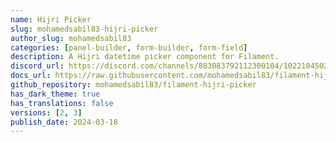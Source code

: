 ```yaml
---
name: Hijri Picker
slug: mohamedsabil83-hijri-picker
author_slug: mohamedsabil83
categories: [panel-builder, form-builder, form-field]
description: A Hijri datetime picker component for Filament.
discord_url: https://discord.com/channels/883083792112300104/1022104502750416906
docs_url: https://raw.githubusercontent.com/mohamedsabil83/filament-hijri-picker/1.x/README.md
github_repository: mohamedsabil83/filament-hijri-picker
has_dark_theme: true
has_translations: false
versions: [2, 3]
publish_date: 2024-03-18
---
```

